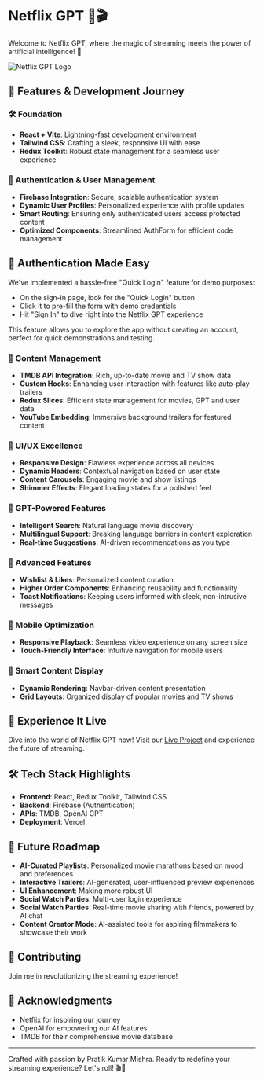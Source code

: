 # Netflix GPT 🍿🎬

Welcome to Netflix GPT, where the magic of streaming meets the power of artificial intelligence! 🚀

![Netflix GPT Logo](https://netflix-gpt-kohl-kappa.vercel.app/assets/logo-mkR68044.webp)

## 🌟 Features & Development Journey

### 🛠 Foundation

- **React + Vite**: Lightning-fast development environment
- **Tailwind CSS**: Crafting a sleek, responsive UI with ease
- **Redux Toolkit**: Robust state management for a seamless user experience

### 🔐 Authentication & User Management

- **Firebase Integration**: Secure, scalable authentication system
- **Dynamic User Profiles**: Personalized experience with profile updates
- **Smart Routing**: Ensuring only authenticated users access protected content
- **Optimized Components**: Streamlined AuthForm for efficient code management

## 🔑 Authentication Made Easy

We've implemented a hassle-free "Quick Login" feature for demo purposes:

- On the sign-in page, look for the "Quick Login" button
- Click it to pre-fill the form with demo credentials
- Hit "Sign In" to dive right into the Netflix GPT experience

This feature allows you to explore the app without creating an account, perfect for quick demonstrations and testing.

### 🎥 Content Management

- **TMDB API Integration**: Rich, up-to-date movie and TV show data
- **Custom Hooks**: Enhancing user interaction with features like auto-play trailers
- **Redux Slices**: Efficient state management for movies, GPT and user data
- **YouTube Embedding**: Immersive background trailers for featured content

### 🎨 UI/UX Excellence

- **Responsive Design**: Flawless experience across all devices
- **Dynamic Headers**: Contextual navigation based on user state
- **Content Carousels**: Engaging movie and show listings
- **Shimmer Effects**: Elegant loading states for a polished feel

### 🤖 GPT-Powered Features

- **Intelligent Search**: Natural language movie discovery
- **Multilingual Support**: Breaking language barriers in content exploration
- **Real-time Suggestions**: AI-driven recommendations as you type

### 🚀 Advanced Features

- **Wishlist & Likes**: Personalized content curation
- **Higher Order Components**: Enhancing reusability and functionality
- **Toast Notifications**: Keeping users informed with sleek, non-intrusive messages

### 📱 Mobile Optimization

- **Responsive Playback**: Seamless video experience on any screen size
- **Touch-Friendly Interface**: Intuitive navigation for mobile users

### 🧠 Smart Content Display

- **Dynamic Rendering**: Navbar-driven content presentation
- **Grid Layouts**: Organized display of popular movies and TV shows

## 🚀 Experience It Live

Dive into the world of Netflix GPT now! Visit our [Live Project](https://netflix-gpt-kohl-kappa.vercel.app/) and experience the future of streaming.

## 🛠 Tech Stack Highlights

- **Frontend**: React, Redux Toolkit, Tailwind CSS
- **Backend**: Firebase (Authentication)
- **APIs**: TMDB, OpenAI GPT
- **Deployment**: Vercel

## 🔮 Future Roadmap

- **AI-Curated Playlists**: Personalized movie marathons based on mood and preferences
- **Interactive Trailers**: AI-generated, user-influenced preview experiences
- **UI Enhancement**: Making more robust UI
- **Social Watch Parties**: Multi-user login experience
- **Social Watch Parties**: Real-time movie sharing with friends, powered by AI chat
- **Content Creator Mode**: AI-assisted tools for aspiring filmmakers to showcase their work

## 🤝 Contributing

Join me in revolutionizing the streaming experience!

## 🙏 Acknowledgments

- Netflix for inspiring our journey
- OpenAI for empowering our AI features
- TMDB for their comprehensive movie database

---

Crafted with passion by Pratik Kumar Mishra. Ready to redefine your streaming experience? Let's roll! 🎬🍿

